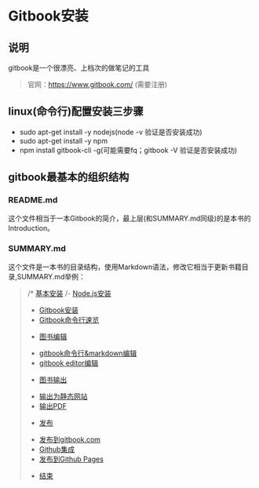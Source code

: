# Gitbook安装

## 说明
gitbook是一个很漂亮、上档次的做笔记的工具  
> 官网：https://www.gitbook.com/ (需要注册)

## linux(命令行)配置安装三步骤
- sudo apt-get install -y nodejs(node -v 验证是否安装成功)
- sudo apt-get install -y npm
- npm install gitbook-cli -g(可能需要fq；gitbook -V 验证是否安装成功)

## gitbook最基本的组织结构
### README.md
这个文件相当于一本Gitbook的简介，最上层(和SUMMARY.md同级)的是本书的Introduction。
### SUMMARY.md
这个文件是一本书的目录结构，使用Markdown语法，修改它相当于更新书籍目录,SUMMARY.md举例：   

>/* [基本安装](howtouse/README.md)
> /- [Node.js安装](howtouse/Nodejsinstall.md)
> - [Gitbook安装](howtouse/gitbookinstall.md)
> - [Gitbook命令行速览](howtouse/gitbookcli.md)
>* [图书编辑](book/README.md)
> - [gitbook命令行&markdown编辑](book/gitbook-cli.md)
> - [gitbook editor编辑](book/editor.md)
>* [图书输出](output/README.md)
> - [输出为静态网站](output/outfile.md)
> - [输出PDF](output/pdfandebook.md)
>* [发布](publish/README.md)
>  - [发布到gitbook.com](publish/gitbook.md)
>  - [Github集成](publish/github.md)
>  - [发布到Github Pages](publish/gitpages.md)
>* [结束](end/README.md)


